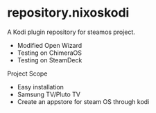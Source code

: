# repository.nixoskodi

A Kodi plugin repository for steamos project. 

- Modified Open Wizard
- Testing on ChimeraOS
- Testing on SteamDeck

Project Scope
- Easy installation
- Samsung TV/Pluto TV
- Create an appstore for steam OS through kodi
